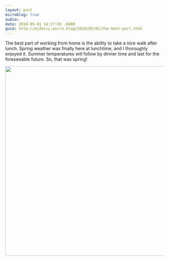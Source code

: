 ```yaml
---
layout: post
microblog: true
audio: 
date: 2018-05-01 14:27:03 -0400
guid: http://mjdescy.micro.blog/2018/05/01/the-best-part.html
---
```

The best part of working from home is the ability to take a nice walk after lunch. Spring weather was finally here at lunchtime, and I thoroughly enjoyed it. Summer temperatures will follow by dinner time and last for the foreseeable future. So, that was spring!

<img src="http://mjdescy.micro.blog/uploads/2018/0efce021cd.jpg" width="600" height="599" />
